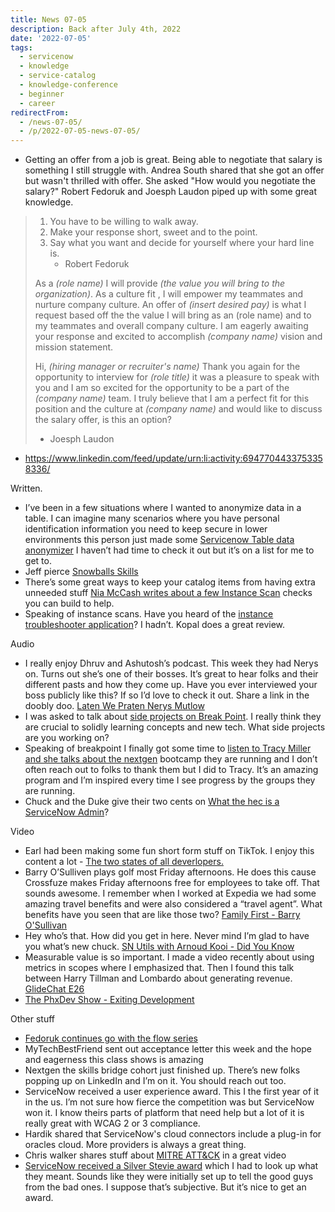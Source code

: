 ```yaml
---
title: News 07-05
description: Back after July 4th, 2022
date: '2022-07-05'
tags:
  - servicenow
  - knowledge
  - service-catalog
  - knowledge-conference
  - beginner
  - career
redirectFrom:
  - /news-07-05/
  - /p/2022-07-05-news-07-05/
---
```


* Getting an offer from a job is great.  Being able to negotiate that salary is something I still struggle with.  Andrea South shared that she got an offer but wasn't thrilled with offer.  She asked "How would you negotiate the salary?"  Robert Fedoruk and Joesph Laudon piped up with some great knowledge. 

> 1. You have to be willing to walk away.
> 2. Make your response short, sweet and to the point. 
> 3. Say what you want and decide for yourself where your hard line is.
>    - Robert Fedoruk
>
> As a *(role name)* I will provide *(the value you will bring to the organization)*. As a culture fit , I will empower my teammates and nurture company culture. An offer of *(insert desired pay)* is what I request based off the the value I will bring as an (role name) and to my teammates and overall company culture. I am eagerly awaiting your response and excited to accomplish *(company name)* vision and mission statement.
>
> Hi, *(hiring manager or recruiter's name)*
> Thank you again for the opportunity to interview for *(role title)* it was a pleasure to speak with you and I am so excited for the opportunity to be a part of the *(company name)* team. I truly believe that I am a perfect fit for this position and the culture at *(company name)* and would like to discuss the salary offer, is this an option?
> - Joesph Laudon

* https://www.linkedin.com/feed/update/urn:li:activity:6947704433753358336/

<!--StartFragment-->

Written.

* I’ve been in a few situations where I wanted to anonymize data in a table. I can imagine many scenarios where you have personal identification information you need to keep secure in lower environments this person just made some [Servicenow Table data anonymizer](https://community.servicenow.com/community?id=community_article&sys_id=8f1491481bac5950a59033f2cd4bcb9c) I haven’t had time to check it out but it’s on a list for me to get to.
* Jeff pierce [Snowballs Skills](https://www.snowballs.rocks/post/skills)
* There’s some great ways to keep your catalog items from having extra unneeded stuff [Nia McCash writes about a few Instance Scan](https://community.servicenow.com/community?id=community_article&sys_id=ccf465ba1bd81510b4b577bc1d4bcb26) checks you can build to help.
* Speaking of instance scans. Have you heard of the [instance troubleshooter application](https://community.servicenow.com/community?id=community_article&sys_id=9e1bf1bd1b189510c552c8031d4bcb11)? I hadn’t. Kopal does a great review.

Audio

* I really enjoy Dhruv and Ashutosh’s podcast. This week they had Nerys on. Turns out she’s one of their bosses. It’s great to hear folks and their different pasts and how they come up. Have you ever interviewed your boss publicly like this? If so I’d love to check it out. Share a link in the doobly doo. [Laten We Praten Nerys Mutlow](https://audio.buzzsprout.com/pgcwody2b6kocv39fupz82ayi8wm?response-content-disposition=inline&)
* I was asked to talk about [side projects on Break Point](https://www.youtube.com/watch?v=Bh35wt4w8vY). I really think they are crucial to solidly learning concepts and new tech. What side projects are you working on?
* Speaking of breakpoint I finally got some time to [listen to Tracy Miller and she talks about the nextgen](https://www.youtube.com/watch?v=hNJtWoXaSKM) bootcamp they are running and I don’t often reach out to folks to thank them but I did to Tracy. It’s an amazing program and I’m inspired every time I see progress by the groups they are running.
* Chuck and the Duke give their two cents on [What the hec is a ServiceNow Admin](https://share.transistor.fm/s/c307e8ac)?

Video

* Earl had been making some fun short form stuff on TikTok. I enjoy this content a lot - [The two states of all deverlopers.](https://www.youtube.com/watch?v=K0MnXbOAbko)
* Barry O’Sulliven plays golf most Friday afternoons. He does this cause Crossfuze makes Friday afternoons free for employees to take off. That sounds awesome. I remember when I worked at Expedia we had some amazing travel benefits and were also considered a “travel agent”. What benefits have you seen that are like those two? [Family First - Barry O'Sullivan](https://youtu.be/j_tq9OkAeYA)
* Hey who’s that. How did you get in here. Never mind I’m glad to have you what’s new chuck. [SN Utils with Arnoud Kooi - Did You Know](https://www.youtube.com/watch?v=NJzT3HGTHXQ)
* Measurable value is so important. I made a video recently about using metrics in scopes where I emphasized that. Then I found this talk between Harry Tillman and Lombardo about generating revenue. [GlideChat E26](https://youtu.be/VOPACeMO8R0)
* [The PhxDev Show - Exiting Development](https://www.youtube.com/watch?v=f5YP1mrEJ0E)

Other stuff

* [Fedoruk continues go with the flow series](<* https://youtu.be/aD3htEQUhxM>)
* MyTechBestFriend sent out acceptance letter this week and the hope and eagerness this class shows is amazing
* Nextgen the skills bridge cohort just finished up. There’s new folks popping up on LinkedIn and I’m on it. You should reach out too.
* ServiceNow received a user experience award. This I the first year of it in the us. I’m not sure how fierce the competition was but ServiceNow won it. I know theirs parts of platform that need help but a lot of it is really great with WCAG 2 or 3 compliance.
* Hardik shared that ServiceNow's cloud connectors include a plug-in for oracles cloud. More providers is always a great thing.
* Chris walker shares stuff about [MITRE ATT&CK](<* https://www.linkedin.com/posts/christopher-walker-771a2666_secbytes-s2e2-mitre-attck-with-servicenow-activity-6946135393884934145-3kdX?utm_source=linkedin_share&utm_medium=ios_app>) in a great video
* [ServiceNow received a Silver Stevie award](<* https://www.linkedin.com/posts/jrpoisson_happy-to-share-that-servicenow-has-been-named-activity-6942833021309915136-d6Wj?utm_source=linkedin_share&utm_medium=ios_app>) which I had to look up what they meant. Sounds like they were initially set up to tell the good guys from the bad ones. I suppose that’s subjective. But it’s nice to get an award.

<!--EndFragment-->